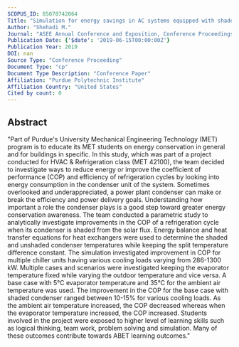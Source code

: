 ```yaml
---
SCOPUS_ID: 85078742064
Title: "Simulation for energy savings in AC systems equipped with shaded condensing units"
Author: "Shehadi M."
Journal: "ASEE Annual Conference and Exposition, Conference Proceedings"
Publication Date: {'$date': '2019-06-15T00:00:00Z'}
Publication Year: 2019
DOI: nan
Source Type: "Conference Proceeding"
Document Type: "cp"
Document Type Description: "Conference Paper"
Affiliation: "Purdue Polytechnic Institute"
Affiliation Country: "United States"
Cited by count: 0
---
```


## Abstract
"Part of Purdue's University Mechanical Engineering Technology (MET) program is to educate its MET students on energy conservation in general and for buildings in specific. In this study, which was part of a project conducted for HVAC & Refrigeration class (MET 42100), the team decided to investigate ways to reduce energy or improve the coefficient of performance (COP) and efficiency of refrigeration cycles by looking into energy consumption in the condenser unit of the system. Sometimes overlooked and underappreciated, a power plant condenser can make or break the efficiency and power delivery goals. Understanding how important a role the condenser plays is a good step toward greater energy conservation awareness. The team conducted a parametric study to analytically investigate improvements in the COP of a refrigeration cycle when its condenser is shaded from the solar flux. Energy balance and heat transfer equations for heat exchangers were used to determine the shaded and unshaded condenser temperatures while keeping the split temperature difference constant. The simulation investigated improvement in COP for multiple chiller units having various cooling loads varying from 286-1300 kW. Multiple cases and scenarios were investigated keeping the evaporator temperature fixed while varying the outdoor temperature and vice versa. A base case with 5°C evaporator temperature and 35°C for the ambient air temperature was used. The improvement in the COP for the base case with shaded condenser ranged between 10-15% for various cooling loads. As the ambient air temperature increased, the COP decreased whereas when the evaporator temperature increased, the COP increased. Students involved in the project were exposed to higher level of learning skills such as logical thinking, team work, problem solving and simulation. Many of these outcomes contribute towards ABET learning outcomes."

